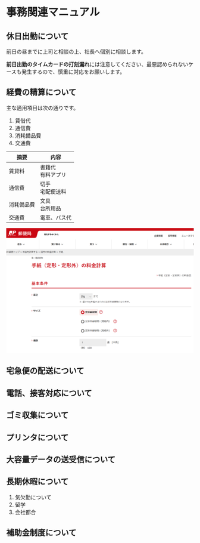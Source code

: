 # 事務関連マニュアル
## 休日出勤について
前日の昼までに上司と相談の上、社長へ個別に相談します。

**前日出勤のタイムカードの打刻漏れ**には注意してください、最悪認められないケースも発生するので、慎重に対応をお願いします。
## 経費の精算について
主な適用項目は次の通りです。
1. 賃借代
1. 通信費
1. 消耗備品費
1. 交通費

|摘要|内容
|--|--
|賃貸料|書籍代<br>有料アプリ
|通信費|切手<br>宅配便送料
|消耗備品費|文具<BR>台所用品
|交通費|電車、バス代

![stamp](img\stamp.png)

## 宅急便の配送について
## 電話、接客対応について
## ゴミ収集について
## プリンタについて
## 大容量データの送受信について

## 長期休暇について
1. 気欠勤について
1. 留学
1. 会社都合
## 補助金制度について
